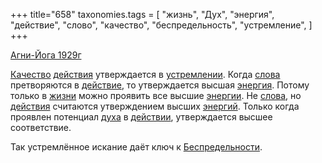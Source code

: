 +++
title="658"
taxonomies.tags = [
 "жизнь",
 "Дух",
 "энергия",
 "действие",
 "слово",
 "качество",
 "беспредельность",
 "устремление",
]
+++

[Агни-Йога 1929г](/agni/1929)

[Качество](/tags/качество) [действия](/tags/[действие](/tags/действие)) утверждается в [устремлении](/tags/устремление). Когда [слова](/tags/слово) претворяются в [действие](/tags/действие), то утверждается высшая [энергия](/tags/энергия). Потому только в [жизни](/tags/жизнь) можно проявить все высшие [энергии](/tags/энергия). Не [слова](/tags/слово), но [действия](/tags/[действие](/tags/действие)) считаются утверждением высших [энергий](/tags/энергия). Только когда проявлен потенциал [духа](/tags/Дух) в [действии](/tags/действие), утверждается высшее соответствие.   

Так устремлённое искание даёт ключ к [Беспредельности](/tags/беспредельность).